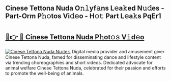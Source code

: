 ## Cinese Tettona Nuda O𝚗𝚕yf𝚊ns L𝚎a𝚔ed N𝚞𝚍es - Part-Orm P𝚑𝚘tos Vi𝚍𝚎o - H𝚘𝚝 Part L𝚎a𝚔s PqEr1

# <h2><a href="http://kfai1e2.oniu.top/?m=Cinese+Tettona+Nuda">🔗👉 🔴 Cinese Tettona Nuda P𝚑ot𝚘𝚜 V𝚒d𝚎o</a></h2>

[![Cinese Tettona Nuda Nu𝚍e𝚜](https://i.imgur.com/0qMVB7G.gif)](http://kfai1e2.oniu.top/?m=Cinese+Tettona+Nuda)
Digital media provider and amusement giver Cinese Tettona Nuda, famed for disseminating dance and lifestyle content via trending choreographies and short videos. Dedicated advocate for animal welfare Cinese Tettona Nuda, celebrated for their passion and efforts to promote the well-being of animals.  
